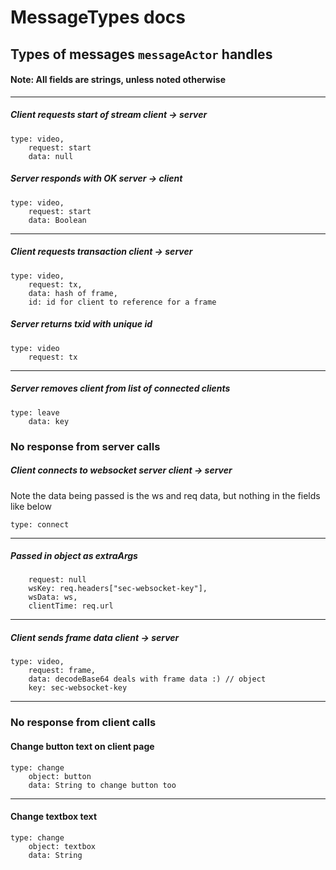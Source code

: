 # MessageTypes docs

## Types of messages `messageActor` handles

#### Note: All fields are strings, unless noted otherwise

---

##### Client requests start of stream _client -> server_

    type: video,
        request: start
        data: null

##### Server responds with OK _server -> client_

    type: video,
        request: start
        data: Boolean

---

##### Client requests transaction _client -> server_

    type: video,
        request: tx,
        data: hash of frame,
        id: id for client to reference for a frame

##### Server returns txid with unique id

    type: video
        request: tx

---

##### Server removes client from list of connected clients

    type: leave
        data: key

### No response from server calls

##### Client connects to websocket server _client -> server_

Note the data being passed is the ws and req data, but nothing in
the fields like below

    type: connect

---

##### Passed in object as extraArgs

        request: null
        wsKey: req.headers["sec-websocket-key"],
        wsData: ws,
        clientTime: req.url

---

##### Client sends frame data _client -> server_

    type: video,
        request: frame,
        data: decodeBase64 deals with frame data :) // object
        key: sec-websocket-key

---

### No response from client calls

#### Change button text on client page

    type: change
        object: button
        data: String to change button too

---

#### Change textbox text

    type: change
        object: textbox
        data: String
